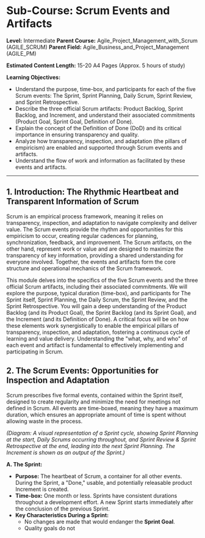 # Sub-Course: Scrum Events and Artifacts

**Level:** Intermediate
**Parent Course:** Agile_Project_Management_with_Scrum (AGILE_SCRUM)
**Parent Field:** Agile_Business_and_Project_Management (AGILE_PM)

**Estimated Content Length:** 15-20 A4 Pages (Approx. 5 hours of study)

**Learning Objectives:**
*   Understand the purpose, time-box, and participants for each of the five Scrum events: The Sprint, Sprint Planning, Daily Scrum, Sprint Review, and Sprint Retrospective.
*   Describe the three official Scrum artifacts: Product Backlog, Sprint Backlog, and Increment, and understand their associated commitments (Product Goal, Sprint Goal, Definition of Done).
*   Explain the concept of the Definition of Done (DoD) and its critical importance in ensuring transparency and quality.
*   Analyze how transparency, inspection, and adaptation (the pillars of empiricism) are enabled and supported through Scrum events and artifacts.
*   Understand the flow of work and information as facilitated by these events and artifacts.

---

## 1. Introduction: The Rhythmic Heartbeat and Transparent Information of Scrum

Scrum is an empirical process framework, meaning it relies on transparency, inspection, and adaptation to navigate complexity and deliver value. The Scrum events provide the rhythm and opportunities for this empiricism to occur, creating regular cadences for planning, synchronization, feedback, and improvement. The Scrum artifacts, on the other hand, represent work or value and are designed to maximize the transparency of key information, providing a shared understanding for everyone involved. Together, the events and artifacts form the core structure and operational mechanics of the Scrum framework.

This module delves into the specifics of the five Scrum events and the three official Scrum artifacts, including their associated commitments. We will explore the purpose, typical duration (time-box), and participants for The Sprint itself, Sprint Planning, the Daily Scrum, the Sprint Review, and the Sprint Retrospective. You will gain a deep understanding of the Product Backlog (and its Product Goal), the Sprint Backlog (and its Sprint Goal), and the Increment (and its Definition of Done). A critical focus will be on how these elements work synergistically to enable the empirical pillars of transparency, inspection, and adaptation, fostering a continuous cycle of learning and value delivery. Understanding the "what, why, and who" of each event and artifact is fundamental to effectively implementing and participating in Scrum.

## 2. The Scrum Events: Opportunities for Inspection and Adaptation

Scrum prescribes five formal events, contained within the Sprint itself, designed to create regularity and minimize the need for meetings not defined in Scrum. All events are time-boxed, meaning they have a maximum duration, which ensures an appropriate amount of time is spent without allowing waste in the process.

*(Diagram: A visual representation of a Sprint cycle, showing Sprint Planning at the start, Daily Scrums occurring throughout, and Sprint Review & Sprint Retrospective at the end, leading into the next Sprint Planning. The Increment is shown as an output of the Sprint.)*

**A. The Sprint:**
*   **Purpose:** The heartbeat of Scrum, a container for all other events. During the Sprint, a "Done," usable, and potentially releasable product Increment is created.
*   **Time-box:** One month or less. Sprints have consistent durations throughout a development effort. A new Sprint starts immediately after the conclusion of the previous Sprint.
*   **Key Characteristics During a Sprint:**
    *   No changes are made that would endanger the **Sprint Goal**.
    *   Quality goals do not